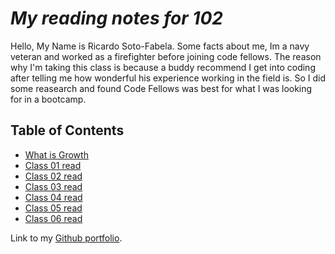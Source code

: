 # _My reading notes for 102_

Hello, My Name is Ricardo Soto-Fabela. Some facts about me, Im a navy veteran and worked as a firefighter before joining code fellows. The reason why I'm taking this class is because a buddy recommend I get into coding after telling me how wonderful his experience working in the field is. So I did some reasearch and found Code Fellows was best for what I was looking for in a bootcamp.

## **Table of Contents**

* [What is Growth](102/WhatisGrowthmindset.md)
* [Class 01 read](102/Class01Read.md)
* [Class 02 read](102/Class02Read.md)
* [Class 03 read](102/Class03Read.md)
* [Class 04 read](102/Class04Read.md)
* [Class 05 read](102/Class05Read.md)
* [Class 06 read](102/Class06Read.md)

Link to my [Github portfolio](https://github.com/Ricardo2450/).


